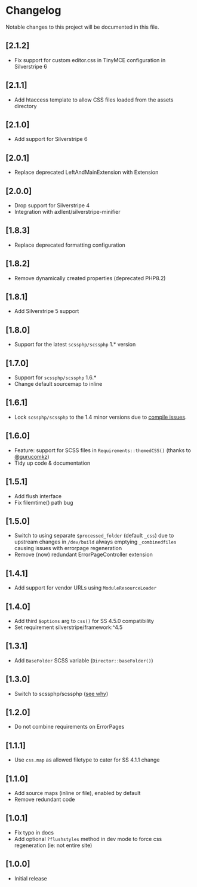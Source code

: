 # Changelog

Notable changes to this project will be documented in this file.

## [2.1.2]

- Fix support for custom editor.css in TinyMCE configuration in Silverstripe 6


## [2.1.1]

- Add htaccess template to allow CSS files loaded from the assets directory


## [2.1.0]

- Add support for Silverstripe 6


## [2.0.1]

- Replace deprecated LeftAndMainExtension with Extension


## [2.0.0]

- Drop support for Silverstripe 4
- Integration with axllent/silverstripe-minifier


## [1.8.3]

- Replace deprecated formatting configuration


## [1.8.2]

- Remove dynamically created properties (deprecated PHP8.2)


## [1.8.1]

- Add Silverstripe 5 support


## [1.8.0]

- Support for the latest `scssphp/scssphp` 1.* version


## [1.7.0]

- Support for `scssphp/scssphp` 1.6.*
- Change default sourcemap to inline


## [1.6.1]

- Lock `scssphp/scssphp` to the 1.4 minor versions due to [compile issues](https://github.com/scssphp/scssphp/issues/397).


## [1.6.0]

- Feature: support for SCSS files in `Requirements::themedCSS()` (thanks to [@gurucomkz](https://github.com/gurucomkz))
- Tidy up code & documentation


## [1.5.1]

- Add flush interface
- Fix filemtime() path bug


## [1.5.0]

- Switch to using separate `$processed_folder` (default `_css`) due to upstream changes in `/dev/build` always emptying `_combinedfiles` causing issues with errorpage regeneration
- Remove (now) redundant ErrorPageController extension


## [1.4.1]

- Add support for vendor URLs using `ModuleResourceLoader`


## [1.4.0]

- Add third `$options` arg to `css()` for SS 4.5.0 compatibility
- Set requirement silverstripe/framework:^4.5


## [1.3.1]

- Add `BaseFolder` SCSS variable (`Director::baseFolder()`)


## [1.3.0]

- Switch to scssphp/scssphp ([see why](https://github.com/leafo/scssphp/issues/649))


## [1.2.0]

- Do not combine requirements on ErrorPages


## [1.1.1]

- Use `css.map` as allowed filetype to cater for SS 4.1.1 change


## [1.1.0]

- Add source maps (inline or file), enabled by default
- Remove redundant code


## [1.0.1]

- Fix typo in docs
- Add optional `?flushstyles` method in dev mode to force css regeneration (ie: not entire site)


## [1.0.0]

- Initial release
